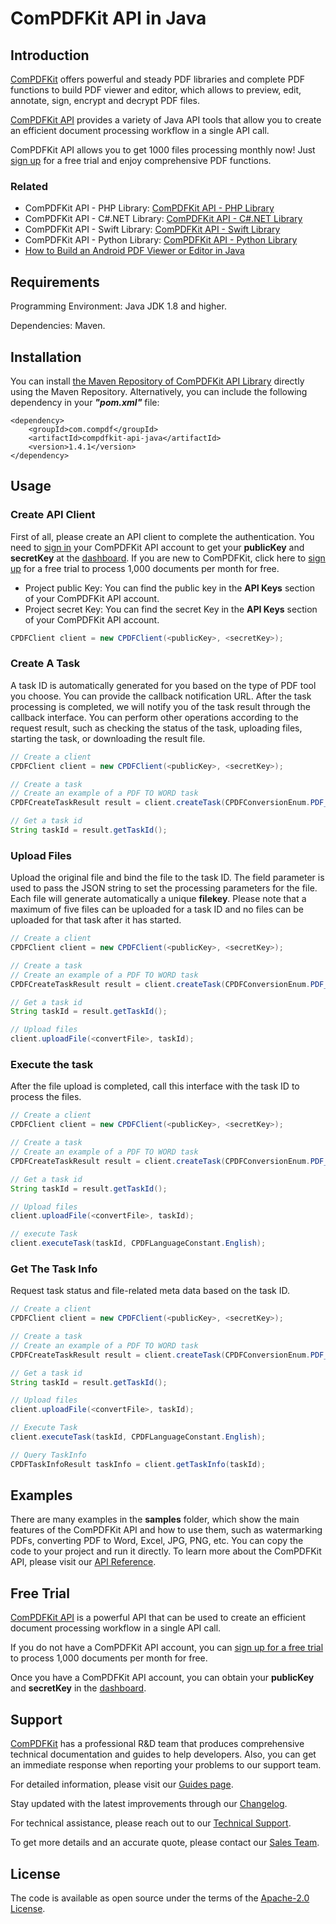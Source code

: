 # ComPDFKit API in Java

## Introduction

[ComPDFKit](https://www.compdf.com/) offers powerful and steady PDF libraries and complete PDF functions to build PDF viewer and editor, which allows to preview, edit, annotate, sign, encrypt and decrypt PDF files.

[ComPDFKit API](https://api.compdf.com) provides a variety of Java API tools that allow you to create an efficient document processing workflow in a single API call.

ComPDFKit API allows you to get 1000 files processing monthly now! Just [sign up](https://api.compdf.com/signup) for a free trial and enjoy comprehensive PDF functions.

### Related

- ComPDFKit API - PHP Library: [ComPDFKit API - PHP Library](https://github.com/ComPDFKit/compdfkit-api-php)
- ComPDFKit API - C#.NET Library: [ComPDFKit API - C#.NET Library](https://github.com/ComPDFKit/compdfkit-api-.net)
- ComPDFKit API - Swift Library: [ComPDFKit API - Swift Library](https://github.com/ComPDFKit/compdfkit-api-swift)
- ComPDFKit API - Python Library: [ComPDFKit API - Python Library](https://github.com/ComPDFKit/compdfkit-api-python)
- [How to Build an Android PDF Viewer or Editor in Java](https://www.compdf.com/blog/build-an-android-pdf-viewer-or-editor)


## Requirements

Programming Environment: Java JDK 1.8 and higher.

Dependencies: Maven.



## Installation

You can install [the Maven Repository of ComPDFKit API Library](https://mvnrepository.com/artifact/com.compdf/compdfkit-api-java/1.3.2.0) directly using the Maven Repository. Alternatively, you can include the following dependency in your ***"pom.xml"*** file:

```
<dependency>
    <groupId>com.compdf</groupId>
    <artifactId>compdfkit-api-java</artifactId>
    <version>1.4.1</version>
</dependency>
```

## Usage

### Create API Client

First of all, please create an API client to complete the authentication. You need to [sign in](https://api.compdf.com/login) your ComPDFKit API account to get your **publicKey** and **secretKey** at the [dashboard](https://api-dashboard.compdf.com/api/keys). If you are new to ComPDFKit, click here to [sign up](https://api.compdf.com/signup) for a free trial to process 1,000 documents per month for free.

- Project public Key: You can find the public key in the **API Keys** section of your ComPDFKit API account.
- Project secret Key: You can find the secret Key in the **API Keys** section of your ComPDFKit API account.

```java
CPDFClient client = new CPDFClient(<publicKey>, <secretKey>);
```



### Create A Task

A task ID is automatically generated for you based on the type of PDF tool you choose. You can provide the callback notification URL. After the task processing is completed, we will notify you of the task result through the callback interface. You can perform other operations according to the request result, such as checking the status of the task, uploading files, starting the task, or downloading the result file.

```java
// Create a client
CPDFClient client = new CPDFClient(<publicKey>, <secretKey>);

// Create a task
// Create an example of a PDF TO WORD task
CPDFCreateTaskResult result = client.createTask(CPDFConversionEnum.PDF_TO_WORD.getValue());

// Get a task id
String taskId = result.getTaskId();
```



### Upload Files

Upload the original file and bind the file to the task ID. The field parameter is used to pass the JSON string to set the processing parameters for the file. Each file will generate automatically a unique **filekey**. Please note that a maximum of five files can be uploaded for a task ID and no files can be uploaded for that task after it has started.

```java
// Create a client
CPDFClient client = new CPDFClient(<publicKey>, <secretKey>);

// Create a task
// Create an example of a PDF TO WORD task
CPDFCreateTaskResult result = client.createTask(CPDFConversionEnum.PDF_TO_WORD.getValue());

// Get a task id
String taskId = result.getTaskId();

// Upload files
client.uploadFile(<convertFile>, taskId);
```



### Execute the task

After the file upload is completed, call this interface with the task ID to process the files.

```java
// Create a client
CPDFClient client = new CPDFClient(<publicKey>, <secretKey>);

// Create a task
// Create an example of a PDF TO WORD task
CPDFCreateTaskResult result = client.createTask(CPDFConversionEnum.PDF_TO_WORD.getValue());

// Get a task id
String taskId = result.getTaskId();

// Upload files
client.uploadFile(<convertFile>, taskId);

// execute Task
client.executeTask(taskId, CPDFLanguageConstant.English);
```



### Get The Task Info

Request task status and file-related meta data based on the task ID.

```java
// Create a client
CPDFClient client = new CPDFClient(<publicKey>, <secretKey>);

// Create a task
// Create an example of a PDF TO WORD task
CPDFCreateTaskResult result = client.createTask(CPDFConversionEnum.PDF_TO_WORD.getValue());

// Get a task id
String taskId = result.getTaskId();

// Upload files
client.uploadFile(<convertFile>, taskId);

// Execute Task
client.executeTask(taskId, CPDFLanguageConstant.English);

// Query TaskInfo
CPDFTaskInfoResult taskInfo = client.getTaskInfo(taskId);
```

## Examples

There are many examples in the **samples** folder, which show the main features of the ComPDFKit API and how to use them, such as watermarking PDFs, converting PDF to Word, Excel, JPG, PNG, etc. You can copy the code to your project and run it directly. To learn more about the ComPDFKit API, please visit our [API Reference](https://api.compdf.com/api-reference/overview).


## Free Trial

[ComPDFKit API](https://api.compdf.com/) is a powerful API that can be used to create an efficient document processing workflow in a single API call.

If you do not have a ComPDFKit API account, you can [sign up for a free trial](https://api.compdf.com/signup) to process 1,000 documents per month for free.

Once you have a ComPDFKit API account, you can obtain your **publicKey** and **secretKey** in the [dashboard](https://api-dashboard.compdf.com/api/keys).


## Support

[ComPDFKit](https://www.compdf.com/) has a professional R&D team that produces comprehensive technical documentation and guides to help developers. Also, you can get an immediate response when reporting your problems to our support team.

For detailed information, please visit our [Guides page](https://api.compdf.com/api/docs/guides).

Stay updated with the latest improvements through our [Changelog](https://www.compdf.com/api/changelog-compdfkit-api).

For technical assistance, please reach out to our [Technical Support](https://www.compdf.com/support).

To get more details and an accurate quote, please contact our [Sales Team](https://www.compdf.com/contact-sales).


## License

The code is available as open source under the terms of the [Apache-2.0 License](https://opensource.org/license/apache-2-0).
